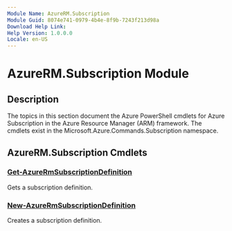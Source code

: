```yaml
---
Module Name: AzureRM.Subscription
Module Guid: 8074e741-0979-4b4e-8f9b-7243f213d98a
Download Help Link: 
Help Version: 1.0.0.0
Locale: en-US
---
```


# AzureRM.Subscription Module
## Description
The topics in this section document the Azure PowerShell cmdlets for Azure Subscription in the Azure Resource Manager (ARM) framework. The cmdlets exist in the Microsoft.Azure.Commands.Subscription namespace.

## AzureRM.Subscription Cmdlets
### [Get-AzureRmSubscriptionDefinition](Get-AzureRmSubscriptionDefinition.md)
Gets a subscription definition.

### [New-AzureRmSubscriptionDefinition](New-AzureRmSubscriptionDefinition.md)
Creates a subscription definition.


